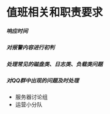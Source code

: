 值班相关和职责要求
===
##### 响应时间

##### 对报警内容进行初判

##### 处理常见的磁盘类、日志类、负载类问题

##### 对QQ群中出现的问题及时处理
- 服务器讨论组
- 运营小分队

